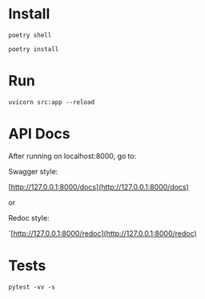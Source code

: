 # Install

`poetry shell`

`poetry install`

# Run

`uvicorn src:app --reload`

# API Docs

After running on localhost:8000, go to:

Swagger style:

[http://127.0.0.1:8000/docs](http://127.0.0.1:8000/docs)

or

Redoc style:

`[http://127.0.0.1:8000/redoc](http://127.0.0.1:8000/redoc)


# Tests

`pytest -vv -s`